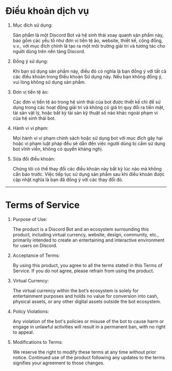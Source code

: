 # Điều khoản dịch vụ
1. Mục đích sử dụng:

    Sản phẩm là một Discord Bot và hệ sinh thái xoay quanh sản phẩm này, bao gồm các yếu tố như đơn vị tiền tệ ảo, website, thiết kế, cộng đồng, v.v., với mục đích chính là tạo ra một môi trường giải trí và tương tác cho người dùng trên nền tảng Discord.

2. Đồng ý sử dụng:

    Khi bạn sử dụng sản phẩm này, điều đó có nghĩa là bạn đồng ý với tất cả các điều khoản trong Điều khoản Sử dụng này. Nếu bạn không đồng ý, vui lòng không sử dụng sản phẩm.

3. Đơn vị tiền tệ ảo: 

    Các đơn vị tiền tệ ảo trong hệ sinh thái của bot được thiết kế chỉ để sử dụng trong các hoạt động giải trí và không có giá trị quy đổi ra tiền mặt, tài sản vật lý, hoặc bất kỳ tài sản kỹ thuật số nào khác ngoài phạm vi của hệ sinh thái bot.

4. Hành vi vi phạm:

    Mọi hành vi vi phạm chính sách hoặc sử dụng bot với mục đích gây hại hoặc vi phạm luật pháp đều sẽ dẫn đến việc người dùng bị cấm sử dụng bot vĩnh viễn, không có quyền kháng nghị.

5. Sửa đổi điều khoản:

    Chúng tôi có thể thay đổi các điều khoản này bất kỳ lúc nào mà không cần báo trước. Việc tiếp tục sử dụng sản phẩm sau khi điều khoản được cập nhật nghĩa là bạn đã đồng ý với các thay đổi đó.

-------

# Terms of Service

1. Purpose of Use:

    The product is a Discord Bot and an ecosystem surrounding this product, including virtual currency, website, design, community, etc., primarily intended to create an entertaining and interactive environment for users on Discord.

2. Acceptance of Terms:

    By using this product, you agree to all the terms stated in this Terms of Service. If you do not agree, please refrain from using the product.

3. Virtual Currency:

    The virtual currency within the bot’s ecosystem is solely for entertainment purposes and holds no value for conversion into cash, physical assets, or any other digital assets outside the bot ecosystem.

4. Policy Violations:

    Any violation of the bot's policies or misuse of the bot to cause harm or engage in unlawful activities will result in a permanent ban, with no right to appeal.

5. Modifications to Terms: 

    We reserve the right to modify these terms at any time without prior notice. Continued use of the product following any updates to the terms signifies your agreement to those changes.